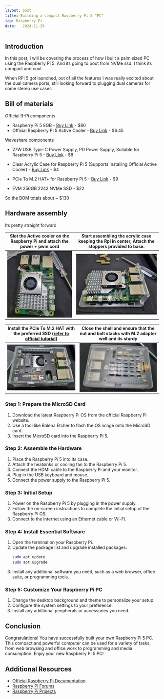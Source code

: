```yaml
---
layout: post
title: Building a compact Raspberry Pi 5 "PC"
tag: Raspberry Pi
date:   2024-11-29
---
```


## Introduction

In this post, I will be covering the process of how I built a palm sized PC using the Raspberry Pi 5. And its going to boot from NVMe ssd. I think its compact and cool.

<div class="okbox" markdown="1">
When RPI 5 got launched, out of all the features I was really excited about the dual camera ports, still looking forward to plugging dual cameras for some stereo use cases
</div>

## Bill of materials

Official R-Pi components 
- Raspberry Pi 5 8GB - [Buy Link](https://www.pishop.us/product/raspberry-pi-5-8gb/) - $80
- Official Raspberry Pi 5 Active Cooler - [Buy Link](https://www.pishop.us/product/raspberry-pi-active-cooler/) - $6.45

Waveshare components
- 27W USB Type-C Power Supply, PD Power Supply, Suitable for Raspberry Pi 5 - [Buy Link](https://www.waveshare.com/product/raspberry-pi/boards-kits/raspberry-pi-5/psu-27w-usb-c.htm?___SID=U) - $8
- Clear Acrylic Case for Raspberry Pi 5 (Supports installing Official Active Cooler) - [Buy Link](https://www.waveshare.com/product/raspberry-pi/boards-kits/raspberry-pi-5/pi5-case-f.htm?___SID=U) - $4
- PCIe To M.2 HAT+ for Raspberry Pi 5 - [Buy Link](https://www.waveshare.com/pcie-to-m.2-hat-plus.htm?sku=26583) - $9

- EVM 256GB 2242 NVMe SSD - $22

So the BOM totals about ~ $130


## Hardware assembly

Its pretty straight forward


| Slot the Active cooler on the Raspberry Pi and attach the power + pwm cord | Start assembling the acrylic case keeping the Rpi in center, Attach the stoppers provided to base. |
|-------------|---------------|
| <img src="../resources/RPI5PC/RpiCoolerAssembly.jpg" width="440" height="Auto"> |  <img src="../resources/RPI5PC/RpiMidAssemble.jpg" width="440" height="Auto"> |

| Install the PCIe To M.2 HAT with the preferred SSD ([refer to official tutorial](https://www.youtube.com/watch?v=yysDtXYFf-0)) | Close the shell and ensure that the nut and bolt stacks with M.2 adapter well and its sturdy |
|-------------|---------------|
| <img src="../resources/RPI5PC/CaseM2SlotTop.jpg" width="440" height="Auto"> | <img src="../resources/RPI5PC/FinalClosed.jpg" width="440" height="Auto"> |


### Step 1: Prepare the MicroSD Card

1. Download the latest Raspberry Pi OS from the official Raspberry Pi website.
2. Use a tool like Balena Etcher to flash the OS image onto the MicroSD card.
3. Insert the MicroSD card into the Raspberry Pi 5.

### Step 2: Assemble the Hardware

1. Place the Raspberry Pi 5 into its case.
2. Attach the heatsinks or cooling fan to the Raspberry Pi 5.
3. Connect the HDMI cable to the Raspberry Pi and your monitor.
4. Plug in the USB keyboard and mouse.
5. Connect the power supply to the Raspberry Pi 5.

### Step 3: Initial Setup

1. Power on the Raspberry Pi 5 by plugging in the power supply.
2. Follow the on-screen instructions to complete the initial setup of the Raspberry Pi OS.
3. Connect to the internet using an Ethernet cable or Wi-Fi.

### Step 4: Install Essential Software

1. Open the terminal on your Raspberry Pi.
2. Update the package list and upgrade installed packages:
    ```sh
    sudo apt update
    sudo apt upgrade
    ```
3. Install any additional software you need, such as a web browser, office suite, or programming tools.

### Step 5: Customize Your Raspberry Pi PC

1. Change the desktop background and theme to personalize your setup.
2. Configure the system settings to your preference.
3. Install any additional peripherals or accessories you need.

## Conclusion

Congratulations! You have successfully built your own Raspberry Pi 5 PC. This compact and powerful computer can be used for a variety of tasks, from web browsing and office work to programming and media consumption. Enjoy your new Raspberry Pi 5 PC!

## Additional Resources

- [Official Raspberry Pi Documentation](https://www.raspberrypi.org/documentation/)
- [Raspberry Pi Forums](https://www.raspberrypi.org/forums/)
- [Raspberry Pi Projects](https://projects.raspberrypi.org/en/projects)